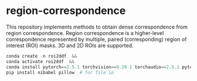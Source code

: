 # region-correspondence

This repository implements methods to obtain dense correspondence from region correspondence. 
Region correspondence is a higher-level correspondence represented by multiple, paired (corresponding) region of interest (ROI) masks.
3D and 2D ROIs are supported.  


```python
conda create -n roi2ddf  && 
conda activate roi2ddf  && 
conda install pytorch==2.5.1 torchvision==0.20.1 torchaudio==2.5.1 pytorch-cuda=12.4 -c pytorch -c nvidia  && #TODO: update to pip install going forward
pip install nibabel pillow  # for file io
```